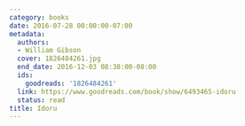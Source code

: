```yaml
---
category: books
date: 2016-07-28 00:00:00-07:00
metadata:
  authors:
  - William Gibson
  cover: 1826484261.jpg
  end_date: 2016-12-03 08:38:00-08:00
  ids:
    goodreads: '1826484261'
  link: https://www.goodreads.com/book/show/6493465-idoru
  status: read
title: Idoru
---
```

